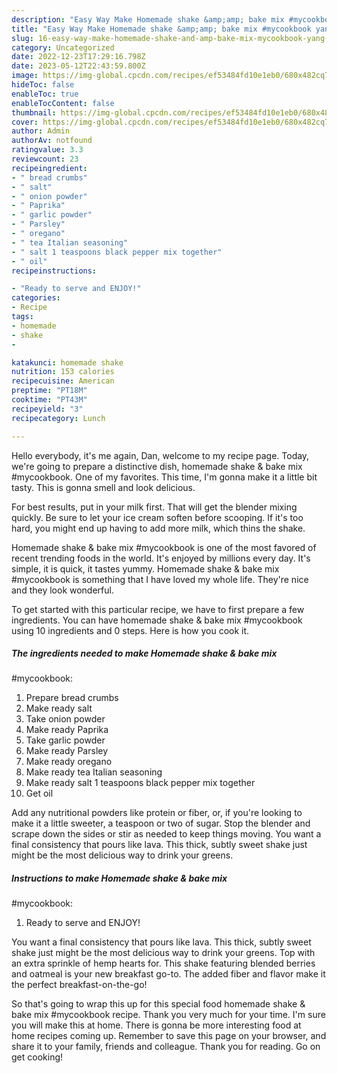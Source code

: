 ```yaml
---
description: "Easy Way Make Homemade shake &amp;amp; bake mix #mycookbook yang Very Delicious}"
title: "Easy Way Make Homemade shake &amp;amp; bake mix #mycookbook yang Very Delicious}"
slug: 16-easy-way-make-homemade-shake-and-amp-bake-mix-mycookbook-yang-very-delicious
category: Uncategorized
date: 2022-12-23T17:29:16.798Z
date: 2023-05-12T22:43:59.800Z
image: https://img-global.cpcdn.com/recipes/ef53484fd10e1eb0/680x482cq70/homemade-shake-bake-mix-mycookbook-recipe-main-photo.jpg
hideToc: false
enableToc: true
enableTocContent: false
thumbnail: https://img-global.cpcdn.com/recipes/ef53484fd10e1eb0/680x482cq70/homemade-shake-bake-mix-mycookbook-recipe-main-photo.jpg
cover: https://img-global.cpcdn.com/recipes/ef53484fd10e1eb0/680x482cq70/homemade-shake-bake-mix-mycookbook-recipe-main-photo.jpg
author: Admin
authorAv: notfound
ratingvalue: 3.3
reviewcount: 23
recipeingredient:
- " bread crumbs"
- " salt"
- " onion powder"
- " Paprika"
- " garlic powder"
- " Parsley"
- " oregano"
- " tea Italian seasoning"
- " salt 1 teaspoons black pepper mix together"
- " oil"
recipeinstructions:

- "Ready to serve and ENJOY!"
categories:
- Recipe
tags:
- homemade
- shake
- 

katakunci: homemade shake  
nutrition: 153 calories
recipecuisine: American
preptime: "PT18M"
cooktime: "PT43M"
recipeyield: "3"
recipecategory: Lunch

---
```



Hello everybody, it's me again, Dan, welcome to my recipe page. Today, we're going to prepare a distinctive dish, homemade shake &amp; bake mix
#mycookbook. One of my favorites. This time, I'm gonna make it a little bit tasty. This is gonna smell and look delicious.

For best results, put in your milk first. That will get the blender mixing quickly. Be sure to let your ice cream soften before scooping. If it&#39;s too hard, you might end up having to add more milk, which thins the shake.

Homemade shake &amp; bake mix
#mycookbook is one of the most favored of recent trending foods in the world. It's enjoyed by millions every day. It's simple, it is quick, it tastes yummy. Homemade shake &amp; bake mix
#mycookbook is something that I have loved my whole life. They're nice and they look wonderful.


To get started with this particular recipe, we have to first prepare a few ingredients. You can have homemade shake &amp; bake mix
#mycookbook using 10 ingredients and 0 steps. Here is how you cook it.

<!--inarticleads1-->

##### The ingredients needed to make Homemade shake &amp; bake mix
#mycookbook:

1. Prepare  bread crumbs
1. Make ready  salt
1. Take  onion powder
1. Make ready  Paprika
1. Take  garlic powder
1. Make ready  Parsley
1. Make ready  oregano
1. Make ready  tea Italian seasoning
1. Make ready  salt 1 teaspoons black pepper mix together
1. Get  oil


Add any nutritional powders like protein or fiber, or, if you&#39;re looking to make it a little sweeter, a teaspoon or two of sugar. Stop the blender and scrape down the sides or stir as needed to keep things moving. You want a final consistency that pours like lava. This thick, subtly sweet shake just might be the most delicious way to drink your greens. 

<!--inarticleads2-->

##### Instructions to make Homemade shake &amp; bake mix
#mycookbook:


1. Ready to serve and ENJOY!

You want a final consistency that pours like lava. This thick, subtly sweet shake just might be the most delicious way to drink your greens. Top with an extra sprinkle of hemp hearts for. This shake featuring blended berries and oatmeal is your new breakfast go-to. The added fiber and flavor make it the perfect breakfast-on-the-go! 

So that's going to wrap this up for this special food homemade shake &amp; bake mix
#mycookbook recipe. Thank you very much for your time. I'm sure you will make this at home. There is gonna be more interesting food at home recipes coming up. Remember to save this page on your browser, and share it to your family, friends and colleague. Thank you for reading. Go on get cooking!
